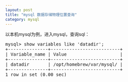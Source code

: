 ```yaml
---
layout: post
title: "mysql 数据存储物理位置查询"
category: mysql 
---
```


以本机mysql为例，进入mysql，查询sql：
<pre>
mysql> show variables like 'datadir';
+---------------+--------------------------+
| Variable_name | Value                    |
+---------------+--------------------------+
| datadir       | /opt/homebrew/var/mysql/ |
+---------------+--------------------------+
1 row in set (0.00 sec)
</pre>
